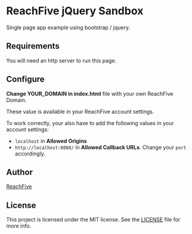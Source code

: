# ReachFive jQuery Sandbox

Single page app example using bootstrap / jquery.

## Requirements

You will need an http server to run this page.

## Configure

**Change YOUR_DOMAIN in index.html** file with your own ReachFive Domain.

These value is available in your ReachFive account settings.

To work correctly, your also have to add the following values in your account settings:
 * `localhost` in **Allowed Origins**
 * `http://localhost:8080/` in **Allowed Callback URLs**. Change your `port` accordingly.

## Author

[ReachFive](https://reach5.co)

## License

This project is licensed under the MIT license. See the [LICENSE](LICENSE) file for more info.

